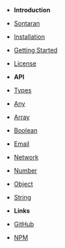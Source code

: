 - **Introduction**
- [Sontaran](/README.md)
- [Installation](/installation.md)
- [Getting Started](/gettingStarted.md)
- [License](/license.md)

- **API**
- [Types](/types.md)
- [Any](/any.md)
- [Array](/array.md)
- [Boolean](/boolean.md)
- [Email](/email.md)
- [Network](/network.md)
- [Number](/number.md)
- [Object](/object.md)
- [String](/string.md)

- **Links**
- [<i class="fab fa-github"></i>GitHub](https://github.com/Barry127/sontaran)

- [<i class="fab fa-npm"></i>NPM](https://www.npmjs.com/package/sontaran)
